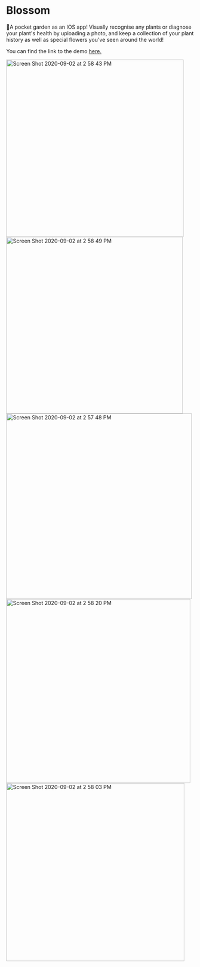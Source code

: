 # Blossom
🌸A pocket garden as an IOS app! Visually recognise any plants or diagnose your plant's health by uploading a photo, and keep a collection of your plant history as well as special flowers you've seen around the world!


You can find the link to the demo [here.](https://youtu.be/CeueAq2ABUA)

<img width="475" alt="Screen Shot 2020-09-02 at 2 58 43 PM" src="https://user-images.githubusercontent.com/40672145/92024975-e2f0d780-ed2c-11ea-83f1-678ad667acb1.png">
<img width="473" alt="Screen Shot 2020-09-02 at 2 58 49 PM" src="https://user-images.githubusercontent.com/40672145/92024979-e3896e00-ed2c-11ea-97b6-5116269146e8.png">
<img width="497" alt="Screen Shot 2020-09-02 at 2 57 48 PM" src="https://user-images.githubusercontent.com/40672145/92024954-dcfaf680-ed2c-11ea-9b2f-00f39c8d0b22.png">
<img width="493" alt="Screen Shot 2020-09-02 at 2 58 20 PM" src="https://user-images.githubusercontent.com/40672145/92024970-e1bfaa80-ed2c-11ea-84bc-5750fa341ca2.png">
<img width="477" alt="Screen Shot 2020-09-02 at 2 58 03 PM" src="https://user-images.githubusercontent.com/40672145/92024962-df5d5080-ed2c-11ea-827e-434b79d19db5.png">
